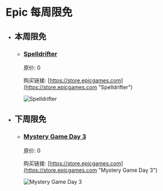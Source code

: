 # Epic 每周限免

- ## 本周限免


  - ### [Spelldrifter](https://store.epicgames.com "Spelldrifter")

    原价: 0

    购买链接: [https://store.epicgames.com](https://store.epicgames.com "Spelldrifter")

    ![Spelldrifter](https://cdn1.epicgames.com/offer/d5241c76f178492ea1540fce45616757/Free-Game-2-teaser_1920x1080-38e83b583656dfb7b3d290a44cdfc6e8)


- ## 下周限免


  - ### [Mystery Game Day 3](https://store.epicgames.com "Mystery Game Day 3")

    原价: 0

    购买链接: [https://store.epicgames.com](https://store.epicgames.com "Mystery Game Day 3")

    ![Mystery Game Day 3](https://cdn1.epicgames.com/offer/d5241c76f178492ea1540fce45616757/Free-Game-3-teaser_1920x1080-56b6434f5564766a6dc7a1d7fada8c18)

